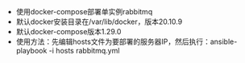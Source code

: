 - 使用docker-compose部署单实例rabbitmq
- 默认docker安装目录在/var/lib/docker，版本20.10.9
- 默认docker-compose版本1.29.0
- 使用方法：先编辑hosts文件为要部署的服务器IP，然后执行：ansible-playbook -i hosts rabbitmq.yml
